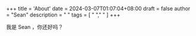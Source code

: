 +++
title = 'About'
date = 2024-03-07T01:07:04+08:00
draft = false
author = "Sean"
description = "   "
tags = [    " "," "  ]
+++

我是 Sean ，你还好吗？

